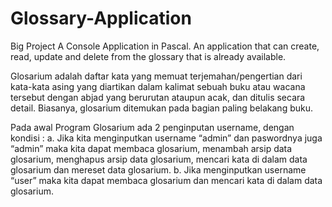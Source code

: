 # Glossary-Application
Big Project A Console Application in Pascal. An application that can create, read, update and delete from the glossary that is already available.

Glosarium adalah daftar kata yang memuat terjemahan/pengertian dari kata-kata asing yang diartikan dalam kalimat sebuah buku atau wacana tersebut dengan abjad yang berurutan ataupun acak, dan ditulis secara detail. Biasanya, glosarium ditemukan pada bagian paling belakang buku.

Pada awal Program Glosarium ada 2 penginputan username, dengan kondisi :
a.	Jika kita menginputkan username “admin” dan paswordnya juga “admin” maka kita dapat membaca glosarium, menambah arsip data glosarium, menghapus arsip data glosarium, mencari kata di dalam data glosarium dan mereset data glosarium.
b.	Jika menginputkan username “user” maka kita dapat membaca glosarium dan mencari kata di dalam data glosarium.
